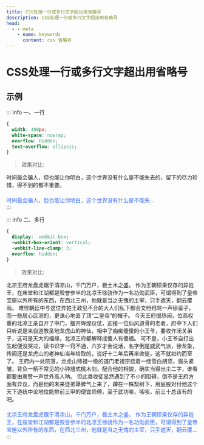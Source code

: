 ```yaml
---
title: CSS处理一行或多行文字超出用省略号
description: CSS处理一行或多行文字超出用省略号
head:
  - - meta
    - name: keywords
      content: css 省略号
---
```


# CSS处理一行或多行文字超出用省略号

## 示例

::: info 一、一行

```css
{
  width: 400px;
  white-space: nowrap;
  overflow: hidden;
  text-overflow: ellipsis;
}
```
>效果对比:
<div>时间最会骗人，但也能让你明白，这个世界没有什么是不能失去的，留下的尽力珍惜，得不到的都不重要。</div>
<div class="text">时间最会骗人，但也能让你明白，这个世界没有什么是不能失去的，留下的尽力珍惜，得不到的都不重要。</div>
:::

::: info 二、多行

```css
{
  display: -webkit-box;
  -webkit-box-orient: vertical;
  -webkit-line-clamp: 3;
  overflow: hidden;
}
```
> 效果对比:
<div>北凉王府龙盘虎踞于清凉山，千门万户，极土木之盛。 作为王朝硕果仅存的异姓王，在庙堂和江湖都是毁誉参半的北凉王徐骁作为一名功勋武臣，可谓得到了皇帝宝座以外所有的东西，在西北三州，他就是当之无愧的主宰，只手遮天，翻云覆雨。 难怪朝廷中与这位异姓王政见不合的大人们私下都会文绉绉骂一声徐蛮子，而一些居心叵测的，更诛心地丢了顶“二皇帝”的帽子。 今天王府很热闹，位高权重的北凉王亲自开了中门，摆开辉煌仪仗，迎接一位仙风道骨的老者，府中下人们只听说是来自道教圣地龙虎山的神仙，相中了痴痴傻傻的小王爷，要收作闭关弟子，这可是天大的福缘，北凉王府都解释成傻人有傻福。 可不是，小王爷自打出生起便没哭过，读书识字一窍不通，六岁才会说话，名字倒是威武气派，徐龙象，传闻还是龙虎山的老神仙当年给取的，说好十二年后再来收徒，这不就如约而至了。 王府内一处院落，龙虎山师祖一级的道门老祖宗捻着一缕雪白胡须，眉头紧皱，背负一柄不常见的小钟馗式桃木剑，配合他的相貌，确实当得出尘二字，谁看都要由衷赞一声世外高人呐。 但此番收徒显然遇到了不小的阻碍，倒不是王府方面有异议，而是他的未来徒弟犟脾气上来了，蹲在一株梨树下，用屁股对付他这个天下道统中论地位能排前三甲的便宜师傅，至于武功嘛，咳咳，前三十总该有的吧。</div>
<div class="more-text">北凉王府龙盘虎踞于清凉山，千门万户，极土木之盛。 作为王朝硕果仅存的异姓王，在庙堂和江湖都是毁誉参半的北凉王徐骁作为一名功勋武臣，可谓得到了皇帝宝座以外所有的东西，在西北三州，他就是当之无愧的主宰，只手遮天，翻云覆雨。 难怪朝廷中与这位异姓王政见不合的大人们私下都会文绉绉骂一声徐蛮子，而一些居心叵测的，更诛心地丢了顶“二皇帝”的帽子。 今天王府很热闹，位高权重的北凉王亲自开了中门，摆开辉煌仪仗，迎接一位仙风道骨的老者，府中下人们只听说是来自道教圣地龙虎山的神仙，相中了痴痴傻傻的小王爷，要收作闭关弟子，这可是天大的福缘，北凉王府都解释成傻人有傻福。 可不是，小王爷自打出生起便没哭过，读书识字一窍不通，六岁才会说话，名字倒是威武气派，徐龙象，传闻还是龙虎山的老神仙当年给取的，说好十二年后再来收徒，这不就如约而至了。 王府内一处院落，龙虎山师祖一级的道门老祖宗捻着一缕雪白胡须，眉头紧皱，背负一柄不常见的小钟馗式桃木剑，配合他的相貌，确实当得出尘二字，谁看都要由衷赞一声世外高人呐。 但此番收徒显然遇到了不小的阻碍，倒不是王府方面有异议，而是他的未来徒弟犟脾气上来了，蹲在一株梨树下，用屁股对付他这个天下道统中论地位能排前三甲的便宜师傅，至于武功嘛，咳咳，前三十总该有的吧。</div>
:::

<style lang="scss" scoped>
.text {
    margin-top: 20px;
    width: 400px;
    color: #3366ff;
    white-space: nowrap;
    overflow: hidden;
    text-overflow: ellipsis;
}
.more-text {
  margin-top: 20px;
    color: #3366ff;
  display: -webkit-box;
  -webkit-box-orient: vertical;
  -webkit-line-clamp: 3;
  overflow: hidden;
}
</style>
